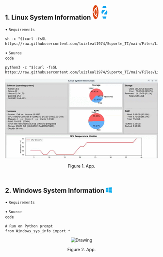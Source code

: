 ## 1. Linux System Information <img src="/Files/Ubuntu_Zorin_OS.png" width="50" height="50"/>


&#8226; <a style="text-decoration:none" target='_blank' rel='noopener noreferrer' href='https://github.com/luizleal1974/Suporte_TI/blob/main/Files/Linux/Linux_sys_info.sh'><code>Requirements</code></a>

```
sh -c "$(curl -fsSL https://raw.githubusercontent.com/luizleal1974/Suporte_TI/main/Files/Linux/Linux_sys_info.sh)"
```


&#8226; <a style="text-decoration:none" target='_blank' rel='noopener noreferrer' href='https://github.com/luizleal1974/Suporte_TI/blob/main/Files/Linux/Linux_sys_info.py'><code>Source code</code></a>

```
python3 -c "$(curl -fsSL https://raw.githubusercontent.com/luizleal1974/Suporte_TI/main/Files/Linux/Linux_sys_info.py)"
```
<p align="center">
<img src="/Files/Linux/Linux_sys_info.gif" alt="Drawing"/>
</p>
<p align="center">Figure 1. App.</p>

</br>

## 2. Windows System Information <img src="/Files/windows.png" width="20" height="20"/>

&#8226; <a style="text-decoration:none" target='_blank' rel='noopener noreferrer' href='https://github.com/luizleal1974/Suporte_TI/blob/main/Files/Windows/Windows_sys_info.txt'><code>Requirements</code></a>

&#8226; <a style="text-decoration:none" target='_blank' rel='noopener noreferrer' href='https://github.com/luizleal1974/Suporte_TI/blob/main/Files/Windows/Windows_sys_info.py'><code>Source code</code></a>

```
# Run on Python prompt
from Windows_sys_info import *
```

<p align="center">
<img src="/Files/Windows/Windows_sys_info.gif" alt="Drawing"/>
</p>
<p align="center">Figure 2. App.</p>

</br>
